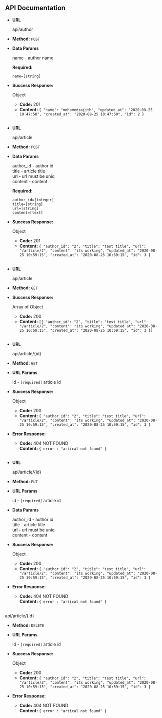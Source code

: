 **API Documentation**
----
* **URL**

  api/author

* **Method:**
`POST`

* **Data Params**

   name - author name 

   **Required:**
 
   `name=[string]`
* **Success Response:**
  
  Object

  * **Code:** 201 <br />
  *  **Content:** `{
                       "name": "mohamedzajith",
                       "updated_at": "2020-08-25 10:47:50",
                       "created_at": "2020-08-25 10:47:50",
                       "id": 2
                   }`

##
* **URL**

  api/article

* **Method:**
  `POST`

* **Data Params**

   author_id - author id<br>
   title - article title<br>
   url - url must be uniq<br>
   content - content

   **Required:**
 
   `author_id=[integer]`<br>
   `title=[string]`<br>
   `url=[string]`<br>
   `content=[text]`<br>
* **Success Response:**
  
  Object

  * **Code:** 201 <br />
  *  **Content:** `{
                       "author_id": "2",
                       "title": "test title",
                       "url": "/article/2",
                       "content": "its working",
                       "updated_at": "2020-08-25 10:59:15",
                       "created_at": "2020-08-25 10:59:15",
                       "id": 3
                   }`


##

* **URL**

  api/article

* **Method:**
  `GET`
* **Success Response:**
  
  Array of Object

  * **Code:** 200 <br />
  *  **Content:** `[{
                       "author_id": "2",
                       "title": "test title",
                       "url": "/article/2",
                       "content": "its working",
                       "updated_at": "2020-08-25 10:59:15",
                       "created_at": "2020-08-25 10:59:15",
                       "id": 3
                   }]`


##

* **URL**

  api/article/{id}

* **Method:**
  `GET`
  
*  **URL Params**
   
   id - `[required]` article id
  
* **Success Response:**
  
  Object

  * **Code:** 200 <br />
  *  **Content:** `{
                       "author_id": "2",
                       "title": "test title",
                       "url": "/article/2",
                       "content": "its working",
                       "updated_at": "2020-08-25 10:59:15",
                       "created_at": "2020-08-25 10:59:15",
                       "id": 3
                   }`
* **Error Response:**

  * **Code:** 404 NOT FOUND<br />
    **Content:** `{ error : "artical not found" }`
                   
##
* **URL**

  api/article/{id}

* **Method:**
  `PUT`
  
*  **URL Params**
   
   id - `[required]` article id
  
* **Data Params**
  
     author_id - author id<br>
     title - article title<br>
     url - url must be uniq<br>
     content - content
     
* **Success Response:**
  
  Object

  * **Code:** 200 <br />
  *  **Content:** `{
                       "author_id": "2",
                       "title": "test title",
                       "url": "/article/2",
                       "content": "its working",
                       "updated_at": "2020-08-25 10:59:15",
                       "created_at": "2020-08-25 10:59:15",
                       "id": 3
                   }`
* **Error Response:**

  * **Code:** 404 NOT FOUND<br />
    **Content:** `{ error : "artical not found" }`
                   
##

  api/article/{id}

* **Method:**
  `DELETE`
  
*  **URL Params**
   
   id - `[required]` article id
  
* **Success Response:**
  
  Object

  * **Code:** 200 <br />
  *  **Content:** `{
                       "author_id": "2",
                       "title": "test title",
                       "url": "/article/2",
                       "content": "its working",
                       "updated_at": "2020-08-25 10:59:15",
                       "created_at": "2020-08-25 10:59:15",
                       "id": 3
                   }`
* **Error Response:**

  * **Code:** 404 NOT FOUND<br />
    **Content:** `{ error : "artical not found" }`
                   
##

